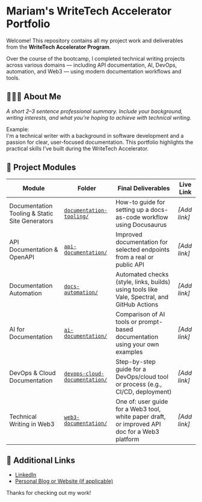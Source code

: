 # Mariam's WriteTech Accelerator Portfolio

Welcome! This repository contains all my project work and deliverables from the **WriteTech Accelerator Program**.

Over the course of the bootcamp, I completed technical writing projects across various domains — including API documentation, AI, DevOps, automation, and Web3 — using modern documentation workflows and tools.

## 👩🏽‍💻 About Me

_A short 2–3 sentence professional summary. Include your background, writing interests, and what you’re hoping to achieve with technical writing._

Example:  
I'm a technical writer with a background in software development and a passion for clear, user-focused documentation. This portfolio highlights the practical skills I’ve built during the WriteTech Accelerator.

## 📁 Project Modules

| Module | Folder | Final Deliverables | Live Link |
|--------|--------|---------------------|-----------|
| Documentation Tooling & Static Site Generators | [`documentation-tooling/`](./docs/documentation-tooling) | How-to guide for setting up a docs-as-code workflow using Docusaurus | _[Add link]_ |
| API Documentation & OpenAPI | [`api-documentation/`](./docs/api-documentation) | Improved documentation for selected endpoints from a real or public API | _[Add link]_ |
| Documentation Automation | [`docs-automation/`](./docs/docs-automation) | Automated checks (style, links, builds) using tools like Vale, Spectral, and GitHub Actions | _[Add link]_ |
| AI for Documentation | [`ai-documentation/`](./docs/ai-documentation) | Comparison of AI tools or prompt-based documentation using your own examples | _[Add link]_ |
| DevOps & Cloud Documentation | [`devops-cloud-documentation/`](./docs/devops-cloud-documentation) | Step-by-step guide for a DevOps/cloud tool or process (e.g., CI/CD, deployment) | _[Add link]_ |
| Technical Writing in Web3 | [`web3-documentation/`](./docs/web3-documentation) | One of: user guide for a Web3 tool, white paper draft, or improved API doc for a Web3 platform | _[Add link]_ |


## 🔗 Additional Links

- [LinkedIn](https://linkedin.com/in/yourname)
- [Personal Blog or Website (if applicable)](https://yourdomain.com)

Thanks for checking out my work!
